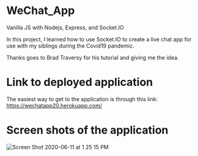 # WeChat_App
Vanilla JS with Nodejs, Express, and Socket.IO

In this project, I learned how to use Socket.IO to create a live chat app for use with my siblings during the Covid19 pandemic.

Thanks goes to Brad Traversy for his tutorial and giving me the idea.


# Link to deployed application
The easiest way to get to the application is through this link: https://wechatapp20.herokuapp.com/ 

# Screen shots of the application

![Screen Shot 2020-06-11 at 1 25 15 PM](https://user-images.githubusercontent.com/46943342/84422063-78774200-abea-11ea-9fe2-a9239ca121e6.png)



